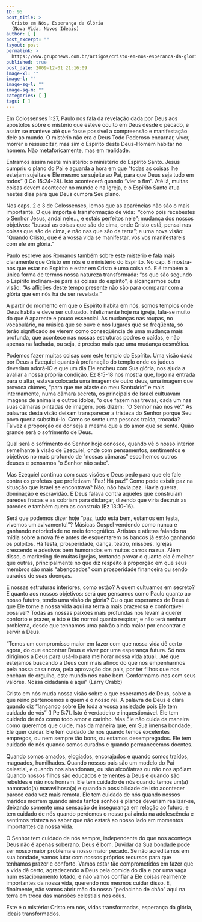 ```yaml
---
ID: 95
post_title: >
  Cristo em Nós, Esperança da Glória
  (Nova Vida, Novos Ideais)
author: [ ]
post_excerpt: ""
layout: post
permalink: >
  https://www.gruponews.com.br/artigos/cristo-em-nos-esperanca-da-gloria-nova-vida-novos-ideais
published: true
post_date: 2009-12-01 21:16:09
image-xl: ""
image-l: ""
image-sq-l: ""
image-sq-m: ""
categories: [ ]
tags: [ ]
---
```

Em Colossenses 1:27, Paulo nos fala da revelação dada por Deus aos apóstolos sobre o mistério que esteve oculto em Deus desde o pecado, e assim se manteve até que fosse possível a compreensão e manifestação dele ao mundo. O mistério não era o Deus Todo Poderoso encarnar, viver, morrer e ressuscitar, mas sim o Espírito deste Deus-Homem habitar no homem. Não metaforicamente, mas em realidade.

Entramos assim neste ministério: o ministério do Espírito Santo. Jesus cumpriu o plano do Pai e aguarda a hora em que “todas as coisas lhe estejam sujeitas e Ele mesmo se sujeite ao Pai, para que Deus seja tudo em todos” (I Co 15:24-28). Isto acontecerá quando “vier o fim”. Até lá, muitas coisas devem acontecer no mundo e na Igreja, e o Espírito Santo atua nestes dias para que Deus cumpra Seu plano.

Nos caps. 2 e 3 de Colossenses, lemos que as aparências não são o mais importante. O que importa é transformação de vida:  “como pois recebestes o Senhor Jesus, andai nele..., e estais perfeitos nele”; mudança dos nossos objetivos: “buscai as coisas que são de cima, onde Cristo está, pensai nas coisas que são de cima, e não nas que são da terra”; e uma nova visão: “Quando Cristo, que é a vossa vida se manifestar, vós vos manifestareis com ele em glória.”

Paulo escreve aos Romanos também sobre este mistério e fala mais claramente que Cristo em nós é o ministério do Espírito. No cap. 8 mostra-nos que estar no Espírito e estar em Cristo é uma coisa só. E é também a única forma de termos nossa natureza transformada: “os que são segundo o Espírito inclinam-se para as coisas do espírito”, e alcançarmos outra visão: “As aflições deste tempo presente não são para comparar com a glória que em nós há de ser revelada.”

A partir do momento em que o Espírito habita em nós, somos templos onde Deus habita e deve ser cultuado. Infelizmente hoje na igreja, fala-se muito do que é aparente e pouco essencial. As mudanças nas roupas, no vocabulário, na música que se ouve e nos lugares que se freqüenta, só terão significado se vierem como conseqüência de uma mudança mais profunda, que acontece nas nossas estruturas podres e caídas, e não apenas na fachada, ou seja, é preciso mais que uma mudança cosmética.

Podemos fazer muitas coisas com este templo do Espírito. Uma visão dada por Deus a Ezequiel quanto à profanação do templo onde os judeus deveriam adorá-lO e que um dia Ele encheu com Sua glória, nos ajuda a avaliar a nossa própria condição. Ez 8:5-18 nos mostra que, logo na entrada para o altar, estava colocada uma imagem de outro deus, uma imagem que provoca ciúmes, “para que me afaste do meu Santuário” e mais internamente, numa câmara secreta, os principais de Israel cultuavam imagens de animais e outros ídolos, “o que fazem nas trevas, cada um nas suas câmaras pintadas de imagem, pois dizem:  ‘O Senhor não nos vê’.” As palavras desta visão deixam transparecer a tristeza do Senhor porque Seu povo queria substituí-lo. Como se sente uma pessoas traída, trocada? Talvez a proporção da dor seja a mesma que a do amor que se sente. Quão grande será o sofrimento de Deus.

Qual será o sofrimento do Senhor hoje conosco, quando vê o nosso interior semelhante à visão de Ezequiel, onde com pensamentos, sentimentos e objetivos no mais profundo de “nossas câmaras” escolhemos outros deuses e pensamos “o Senhor não sabe”.

Mas Ezequiel continua com suas visões e Deus pede para que ele fale contra os profetas que profetizam “Paz! Há paz!” Como pode existir paz na situação que Israel se encontrava? Não, não havia paz. Havia guerra, dominação e escravidão. E Deus falava contra aqueles que construíam paredes fracas e as cobriam para disfarçar, dizendo que viria destruir as paredes e também quem as construía (Ez 13:10-16).

Será que podemos dizer hoje “paz, tudo está bem, estamos em festa, vivemos um avivamento!”? Músicas Gospel vendendo como nunca e ganhando notoriedade no meio fonográfico. Artistas e atletas falando na mídia sobre a nova fé e antes de esquentarem os bancos já estão ganhando os púlpitos. Há festa, prosperidade, dança, teatro, missões. Igrejas crescendo e adesivos bem humorados em muitos carros na rua. Além disso, o marketing de muitas igrejas, tentando provar o quanto ela é melhor que outras, principalmente no que diz respeito à proporção em que seus membros são mais “abençoados” com prosperidade financeira ou sendo curados de suas doenças.

E nossas estruturas interiores, como estão? A quem cultuamos em secreto? E quanto aos nossos objetivos: será que pensamos como Paulo quanto ao nosso fututro, tendo uma visão da glória? Ou o que esperamos de Deus é que Ele torne a nossa vida aqui na terra a mais prazerosa e confortável possível? Todas as nossas paixões mais profundas nos levam a querer conforto e prazer, e isto é tão normal quanto respirar, e não terá nenhum problema, desde que tenhamos uma paixão ainda maior por encontrar e servir a Deus.

“Temos um compromisso maior em fazer com que nossa vida dê certo agora, do que encontrar Deus e viver por uma esperança futura. Só nos dirigimos a Deus para usá-lo para melhorar nossa vida atual...Até que estejamos buscando a Deus com mais afinco do que nos empenharmos pela nossa casa nova, pela aprovação dos pais, por ter filhos que nos encham de orgulho, este mundo nos cabe bem. Conformamo-nos com seus valores. Nossa cidadania é aqui” (Larry Crabb)

Cristo em nós muda nossa visão sobre o que esperamos de Deus, sobre a que reino pertencemos e quem é o nosso rei. A palavra de Deus é clara quando diz “lançando sobre Ele toda a vossa ansiedade pois Ele tem cuidado de vós” (I Pe 5:7). Isto é verdadeiro e inquestionável. Ele tem cuidado de nós como todo amor e carinho. Mas Ele não cuida da maneira como queremos que cuide, mas da maneira que, em Sua imensa bondade, Ele quer cuidar. Ele tem cuidado de nós quando temos excelentes empregos, ou nem sempre tão bons, ou estamos desempregados. Ele tem cuidado de nós quando somos curados e quando permanecemos doentes.

Quando somos amados, elogiados, encorajados e quando somos traídos, magoados, humilhados. Quando nossos pais são um modelo do Pai celestial, e quando nos abandonam, ou são alcoólatras ou não nos apóiam. Quando nossos filhos são educados e tementes a Deus e quando são rebeldes e não nos honram. Ele tem cuidado de nós quando temos um(a) namorado(a) maravilhoso(a) e quando a possibilidade de isto acontecer parece cada vez mais remota. Ele tem cuidado de nós quando nossos maridos morrem quando ainda tantos sonhos e planos deveriam realizar-se, deixando somente uma sensação de insegurança em relação ao futuro, e tem cuidado de nós quando perdemos o nosso pai ainda na adolescência e sentimos tristeza ao saber que não estará ao nosso lado em momentos importantes da nossa vida.

O Senhor tem cuidado de nós sempre, independente do que nos aconteça. Deus não é apenas soberano. Deus é bom. Duvidar da Sua bondade pode ser nosso maior problema e nosso maior pecado. Se não acreditamos em sua bondade, vamos lutar com nossos próprios recursos para que tenhamos prazer e conforto. Vamos estar tão comprometidos em fazer que a vida dê certo, agradecendo a Deus pela comida do dia e por uma vaga num estacionamento lotado, e não vamos confiar a Ele coisas realmente importantes da nossa vida, querendo nós mesmos cuidar disso. E, finalmente, não vamos abrir mão do nosso “pedacinho de chão” aqui na terra em troca das mansões celestiais nos céus.

Este é o mistério: Cristo em nós, vidas transformadas, esperança da glória, ideais transformados.